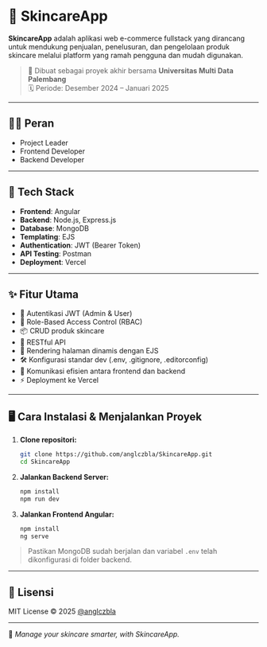 # 🌿 SkincareApp

**SkincareApp** adalah aplikasi web e-commerce fullstack yang dirancang untuk mendukung penjualan, penelusuran, dan pengelolaan produk skincare melalui platform yang ramah pengguna dan mudah digunakan.

> 🏫 Dibuat sebagai proyek akhir bersama **Universitas Multi Data Palembang**  
> 🗓️ Periode: Desember 2024 – Januari 2025

---

## 👨‍💻 Peran

- Project Leader
- Frontend Developer
- Backend Developer

---

## 🚀 Tech Stack

- **Frontend**: Angular
- **Backend**: Node.js, Express.js
- **Database**: MongoDB
- **Templating**: EJS
- **Authentication**: JWT (Bearer Token)
- **API Testing**: Postman
- **Deployment**: Vercel

---

## ✨ Fitur Utama

- 🔐 Autentikasi JWT (Admin & User)
- 👥 Role-Based Access Control (RBAC)
- 📦 CRUD produk skincare
- 🔁 RESTful API
- 📝 Rendering halaman dinamis dengan EJS
- 🛠 Konfigurasi standar dev (.env, .gitignore, .editorconfig)
- 📡 Komunikasi efisien antara frontend dan backend
- ⚡ Deployment ke Vercel

---

## 🖥️ Cara Instalasi & Menjalankan Proyek

1. **Clone repositori:**

   ```bash
   git clone https://github.com/anglczbla/SkincareApp.git
   cd SkincareApp
   ```

2. **Jalankan Backend Server:**

   ```bash
   npm install
   npm run dev
   ```

3. **Jalankan Frontend Angular:**

   ```bash
   npm install
   ng serve
   ```

> Pastikan MongoDB sudah berjalan dan variabel `.env` telah dikonfigurasi di folder backend.

---


## 📄 Lisensi

MIT License © 2025 [@anglczbla](https://github.com/anglczbla)

---

🌟 _Manage your skincare smarter, with SkincareApp._
